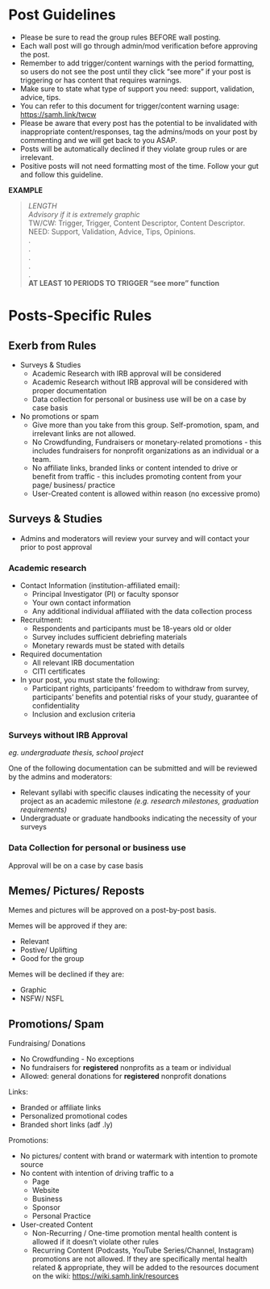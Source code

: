 # Post Guidelines
* Please be sure to read the group rules BEFORE wall posting.
* Each wall post will go through admin/mod verification before approving the post.
* Remember to add trigger/content warnings with the period formatting, so users do not see the post until they click “see more” if your post is triggering or has content that requires warnings.
* Make sure to state what type of support you need: support, validation, advice, tips.
* You can refer to this document for trigger/content warning usage: https://samh.link/twcw
* Please be aware that every post has the potential to be invalidated with inappropriate content/responses, tag the admins/mods on your post by commenting and we will get back to you ASAP.
* Posts will be automatically declined if they violate group rules or are irrelevant.
* Positive posts will not need formatting most of the time. Follow your gut and follow this guideline.

**EXAMPLE**  
> *LENGTH*  
> *Advisory if it is extremely graphic*  
> TW/CW: Trigger, Trigger, Content Descriptor, Content Descriptor.  
> NEED: Support, Validation, Advice, Tips, Opinions.  
> .  
> .  
> .  
> .  
> .  
**AT LEAST 10 PERIODS TO TRIGGER “see more” function**

# Posts-Specific Rules
## Exerb from Rules
* Surveys & Studies
  * Academic Research with IRB approval will be considered
  * Academic Research without IRB approval will be considered with proper documentation
  * Data collection for personal or business use will be on a case by case basis
* No promotions or spam
  * Give more than you take from this group. Self-promotion, spam, and irrelevant links are not allowed. 
  * No Crowdfunding, Fundraisers or monetary-related promotions - this includes fundraisers for nonprofit organizations as an individual or a team.
  * No affiliate links, branded links or content intended to drive or benefit from traffic - this includes promoting content from your page/ business/ practice
  * User-Created content is allowed within reason (no excessive promo)
  
## Surveys & Studies
* Admins and moderators will review your survey and will contact your prior to post approval 
### Academic research
* Contact Information (institution-affiliated email):
	* Principal Investigator (PI) or faculty sponsor 
  * Your own contact information
  * Any additional individual affiliated with the data collection process
* Recruitment:
	* Respondents and participants must be 18-years old or older
  * Survey includes sufficient debriefing materials
  * Monetary rewards must be stated with details 
* Required documentation 
	* All relevant IRB documentation
  * CITI certificates 
* In your post, you must state the following:
	* Participant rights, participants’ freedom to withdraw from survey, participants’ benefits and potential risks of your study, guarantee of confidentiality
	* Inclusion and exclusion criteria

### Surveys without IRB Approval
*eg. undergraduate thesis, school project*

One of the following documentation can be submitted and will be reviewed by the admins and moderators:
* Relevant syllabi with specific clauses indicating the necessity of your project as an academic milestone *(e.g. research milestones, graduation requirements)*
* Undergraduate or graduate handbooks indicating the necessity of your surveys

### Data Collection for personal or business use
Approval will be on a case by case basis

## Memes/ Pictures/ Reposts
Memes and pictures will be approved on a post-by-post basis.

Memes will be approved if they are:
* Relevant
* Postive/ Uplifting
* Good for the group

Memes will be declined if they are:
* Graphic
* NSFW/ NSFL

## Promotions/ Spam
Fundraising/ Donations
* No Crowdfunding - No exceptions
* No fundraisers for **registered** nonprofits as a team or individual
* Allowed: general donations for **registered** nonprofit donations

Links:
* Branded or affiliate links
* Personalized promotional codes
* Branded short links (adf .ly)

Promotions:
* No pictures/ content with brand or watermark with intention to promote source
* No content with intention of driving traffic to a
  * Page
  * Website
  * Business
  * Sponsor
  * Personal Practice
* User-created Content
  * Non-Recurring / One-time promotion mental health content is allowed if it doesn’t violate other rules
  * Recurring Content (Podcasts, YouTube Series/Channel, Instagram) promotions are not allowed. If they are specifically mental health related & appropriate, they will be added to the resources document on the wiki: https://wiki.samh.link/resources